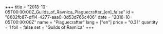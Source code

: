 +++
title = "2018-10-05T00:00:00Z_Guilds_of_Ravnica_Plaguecrafter_[en]_false"
id = "8682fb87-df14-4277-aaa0-0d53d766c406"
date = "2018-10-05T00:00:00Z"
name = "Plaguecrafter"
lang = ["en"]
price = "0.31"
quantity = 1
foil = false
set = "Guilds of Ravnica"
+++
